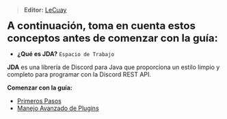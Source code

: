 
> **<i class="fa fa-user"></i> Editor:** [LeCuay](https://github.com/LeCuay)

<font size=5> **A continuación, toma en cuenta estos conceptos antes de comenzar con la guía:** </font>


* **¿Qué es JDA?** `Espacio de Trabajo`

**JDA** es una librería de Discord para Java que proporciona un estilo limpio y completo para programar con la Discord REST API.

**<i class="fas fa-arrow-circle-right"></i> Comenzar con la guía:**

* [Primeros Pasos](/java/primeros-pasos.md)
* [Manejo Avanzado de Plugins](/java/Sistema-Avanzado-de-Plugins.md)

